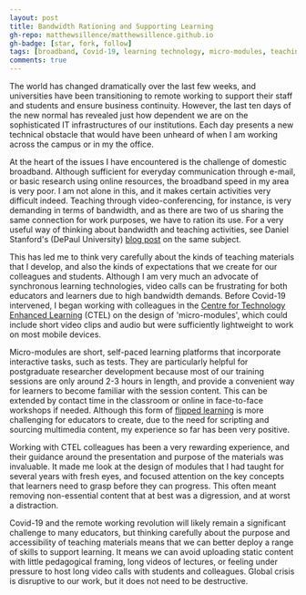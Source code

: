 ```yaml
---
layout: post
title: Bandwidth Rationing and Supporting Learning
gh-repo: matthewsillence/matthewsillence.github.io
gh-badge: [star, fork, follow]
tags: [broadband, Covid-19, learning technology, micro-modules, teaching, university]
comments: true
---
```

The world has changed dramatically over the last few weeks, and universities have been transitioning to remote working to support their staff and students and ensure business continuity. However, the last ten days of the new normal has revealed just how dependent we are on the sophisticated IT infrastructures of our institutions. Each day presents a new technical obstacle that would have been unheard of when I am working across the campus or in my the office.  
  
At the heart of the issues I have encountered is the challenge of domestic broadband. Although sufficient for everyday communication through e-mail, or basic research using online resources, the broadband speed in my area is very poor. I am not alone in this, and it makes certain activities very difficult indeed. Teaching through video-conferencing, for instance, is very demanding in terms of bandwidth, and as there are two of us sharing the same connection for work purposes, we have to ration its use. For a very useful way of thinking about bandwidth and teaching activities, see Daniel Stanford's (DePaul University) [blog post](https://www.iddblog.org/videoconferencing-alternatives-how-low-bandwidth-teaching-will-save-us-all/) on the same subject.  
  
This has led me to think very carefully about the kinds of teaching materials that I develop, and also the kinds of expectations that we create for our colleagues and students. Although I am very much an advocate of synchronous learning technologies, video calls can be frustrating for both educators and learners due to high bandwidth demands. Before Covid-19 intervened, I began working with colleagues in the [Centre for Technology Enhanced Learning](https://portal.uea.ac.uk/learning-technology/meet-the-team) (CTEL) on the design of 'micro-modules', which could include short video clips and audio but were sufficiently lightweight to work on most mobile devices.  
  
Micro-modules are short, self-paced learning platforms that incorporate interactive tasks, such as tests. They are particularly helpful for postgraduate researcher development because most of our training sessions are only around 2-3 hours in length, and provide a convenient way for learners to become familiar with the session content. This can be extended by contact time in the classroom or online in face-to-face workshops if needed. Although this form of [flipped learning](https://www.jisc.ac.uk/guides/using-digital-media-in-new-learning-models/considerations) is more challenging for educators to create, due to the need for scripting and sourcing multimedia content, my experience so far has been very positive.  
  
Working with CTEL colleagues has been a very rewarding experience, and their guidance around the presentation and purpose of the materials was invaluable. It made me look at the design of modules that I had taught for several years with fresh eyes, and focused attention on the key concepts that learners need to grasp before they can progress. This often meant removing non-essential content that at best was a digression, and at worst a distraction.  
  
Covid-19 and the remote working revolution will likely remain a significant challenge to many educators, but thinking carefully about the purpose and accessibility of teaching materials means that we can better deploy a range of skills to support learning. It means we can avoid uploading static content with little pedagogical framing, long videos of lectures, or feeling under pressure to host long video calls with students and colleagues. Global crisis is disruptive to our work, but it does not need to be destructive.
